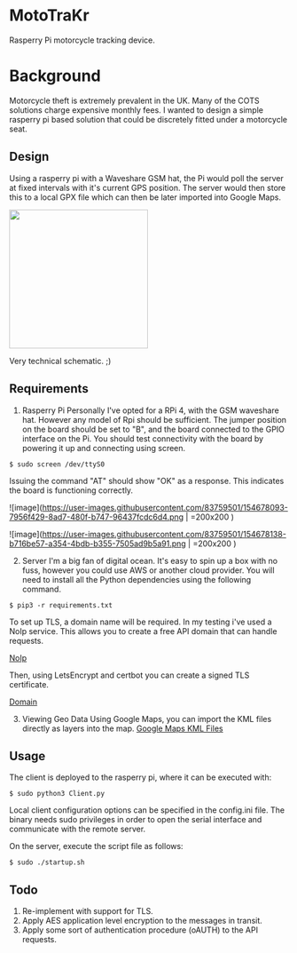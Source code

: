 # MotoTraKr
Rasperry Pi motorcycle tracking device. 


Background
=========

Motorcycle theft is extremely prevalent in the UK. Many of the COTS solutions charge expensive monthly fees. I wanted to design a simple rasperry pi based solution that could be discretely fitted under a motorcycle seat.

Design
---------

Using a rasperry pi with a Waveshare GSM hat, the Pi would poll the server at fixed intervals with it's current GPS position. 
The server would then store this to a local GPX file which can then be later imported into Google Maps.


<img src="ttps://user-images.githubusercontent.com/83759501/154311723-29a23d08-4ab9-4224-9dd2-59c3810718f7.jpg" width="250" height="250">

Very technical schematic. ;)


Requirements
---------

1. Rasperry Pi
Personally I've opted for a RPi 4, with the GSM waveshare hat. However any model of Rpi should be sufficient. The jumper position on the board should be set to "B", and the board connected to the GPIO interface on the Pi. You should test connectivity with the board by powering it up and connecting using screen.


```
$ sudo screen /dev/ttyS0
```

Issuing the command "AT" should show "OK" as a response. This indicates the board is functioning correctly.

![image](https://user-images.githubusercontent.com/83759501/154678093-7956f429-8ad7-480f-b747-96437fcdc6d4.png | =200x200 )

![image](https://user-images.githubusercontent.com/83759501/154678138-b716be57-a354-4bdb-b355-7505ad9b5a91.png | =200x200 )

2. Server
I'm a big fan of digital ocean. It's easy to spin up a box with no fuss, however you could use AWS or another cloud provider. You will need to install all the Python dependencies using the following command.

```
$ pip3 -r requirements.txt
```

To set up TLS, a domain name will be required. In my testing i've used a NoIp service. This allows you to create a free API domain that can handle requests.

[NoIp](https://www.noip.com/)

Then, using LetsEncrypt and certbot you can create a signed TLS certificate.

[Domain](https://certbot.eff.org/instructions?ws=other&os=ubuntufocal)

3. Viewing Geo Data
Using Google Maps, you can import the KML files directly as layers into the map.
[Google Maps KML Files](https://support.google.com/mymaps/answer/3024836?hl=en&co=GENIE.Platform=Desktop)

Usage
---------

The client is deployed to the rasperry pi, where it can be executed with:

```
$ sudo python3 Client.py
```

Local client configuration options can be specified in the config.ini file. The binary needs sudo privileges in order to open 
the serial interface and communicate with the remote server. 

On the server, execute the script file as follows:

```
$ sudo ./startup.sh
```

Todo 
--------

1. Re-implement with support for TLS.
2. Apply AES application level encryption to the messages in transit.
3. Apply some sort of authentication procedure (oAUTH) to the API requests.
